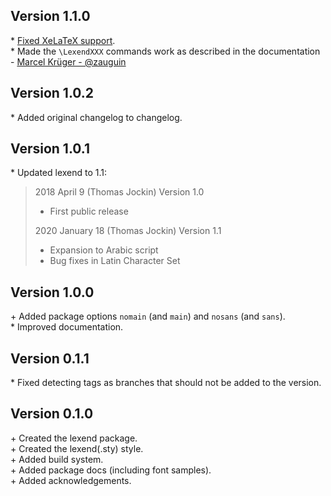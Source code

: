 Version 1.1.0
-------------

\* [Fixed XeLaTeX support](https://github.com/BrainStone/latex-lexend/issues/1).  
\* Made the `\LexendXXX` commands work as described in the documentation - [Marcel Krüger - \@zauguin](https://github.com/zauguin)  


Version 1.0.2
-------------

\* Added original changelog to changelog.  


Version 1.0.1
-------------

\* Updated lexend to 1.1:

> 2018 April 9 (Thomas Jockin) Version 1.0
>
> - First public release
>
> 2020 January 18 (Thomas Jockin) Version 1.1
>
> - Expansion to Arabic script
> - Bug fixes in Latin Character Set


Version 1.0.0
-------------

\+ Added package options `nomain` (and `main`) and `nosans` (and `sans`).  
\* Improved documentation.  


Version 0.1.1
-------------

\* Fixed detecting tags as branches that should not be added to the version.  


Version 0.1.0
-------------

\+ Created the lexend package.  
\+ Created the lexend(.sty) style.  
\+ Added build system.  
\+ Added package docs (including font samples).  
\+ Added acknowledgements.  
